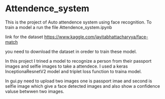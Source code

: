 # Attendence_system
This is the project of Auto attendence system using face recognition.
To train a model a run the file Attendence_system.ipynb

link for the dataset https://www.kaggle.com/jayitabhattacharyya/face-match

you need to download the dataset in oreder to train these model.

In this project I trined a model to recognize a person from their passport images and selfie images to take a attendece. I used a keras InceptionaResnetV2 model and triplet loss function to traina model.

In gui.py need to upload two images one is passport imae and second is selfie image which give a face detected images and also show a confidence valuse betwwen two images.
